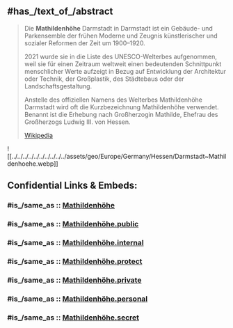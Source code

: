 
## #has_/text_of_/abstract 

> Die **Mathildenhöhe** Darmstadt in Darmstadt ist ein Gebäude- und Parkensemble der frühen Moderne 
> und Zeugnis künstlerischer und sozialer Reformen der Zeit um 1900–1920. 
> 
> 2021 wurde sie in die Liste des UNESCO-Welterbes aufgenommen, 
> weil sie für einen Zeitraum weltweit einen bedeutenden Schnittpunkt menschlicher Werte aufzeigt 
> in Bezug auf Entwicklung der Architektur oder Technik, der Großplastik, des Städtebaus oder der Landschaftsgestaltung. 
> 
> Anstelle des offiziellen Namens des Welterbes Mathildenhöhe Darmstadt wird oft die Kurzbezeichnung Mathildenhöhe verwendet. 
> Benannt ist die Erhebung nach Großherzogin Mathilde, Ehefrau des Großherzogs Ludwig III. von Hessen.
>
> [Wikipedia](https://de.wikipedia.org/wiki/Mathildenh%C3%B6he)

![[../../../../../../../../../../assets/geo/Europe/Germany/Hessen/Darmstadt~Mathildenhoehe.webp]] 


## Confidential Links & Embeds: 

### #is_/same_as :: [Mathildenhöhe](/_Standards/Earth/Continent/Europe/Europe~Central/Germany/Germany~West/Hessen/counties~Hessen/Darmstadt/Mathildenhöhe.md) 

### #is_/same_as :: [Mathildenhöhe.public](/_public/Earth/Continent/Europe/Europe~Central/Germany/Germany~West/Hessen/counties~Hessen/Darmstadt/Mathildenhöhe.public.md) 

### #is_/same_as :: [Mathildenhöhe.internal](/_internal/Earth/Continent/Europe/Europe~Central/Germany/Germany~West/Hessen/counties~Hessen/Darmstadt/Mathildenhöhe.internal.md) 

### #is_/same_as :: [Mathildenhöhe.protect](/_protect/Earth/Continent/Europe/Europe~Central/Germany/Germany~West/Hessen/counties~Hessen/Darmstadt/Mathildenhöhe.protect.md) 

### #is_/same_as :: [Mathildenhöhe.private](/_private/Earth/Continent/Europe/Europe~Central/Germany/Germany~West/Hessen/counties~Hessen/Darmstadt/Mathildenhöhe.private.md) 

### #is_/same_as :: [Mathildenhöhe.personal](/_personal/Earth/Continent/Europe/Europe~Central/Germany/Germany~West/Hessen/counties~Hessen/Darmstadt/Mathildenhöhe.personal.md) 

### #is_/same_as :: [Mathildenhöhe.secret](/_secret/Earth/Continent/Europe/Europe~Central/Germany/Germany~West/Hessen/counties~Hessen/Darmstadt/Mathildenhöhe.secret.md)

